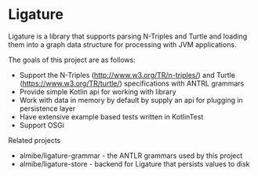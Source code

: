 # Ligature

Ligature is a library that supports parsing N-Triples and Turtle and loading them into a
graph data structure for processing with JVM applications.

The goals of this project are as follows:
* Support the N-Triples (http://www.w3.org/TR/n-triples/) and 
Turtle (https://www.w3.org/TR/turtle/) specifications with ANTRL grammars
* Provide simple Kotlin api for working with library
* Work with data in memory by default by supply an api for plugging in persistence layer
* Have extensive example based tests written in KotlinTest
* Support OSGi

Related projects
* almibe/ligature-grammar - the ANTLR grammars used by this project
* almibe/ligature-store - backend for Ligature that persists values to disk
